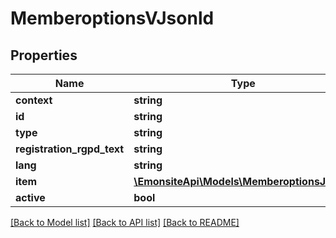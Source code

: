 # MemberoptionsVJsonld

## Properties
Name | Type | Description | Notes
------------ | ------------- | ------------- | -------------
**context** | **string** |  | [optional] 
**id** | **string** |  | [optional] 
**type** | **string** |  | [optional] 
**registration_rgpd_text** | **string** |  | [optional] 
**lang** | **string** |  | [optional] 
**item** | [**\EmonsiteApi\Models\MemberoptionsJsonld**](MemberoptionsJsonld.md) |  | [optional] 
**active** | **bool** |  | [optional] 

[[Back to Model list]](../../README.md#documentation-for-models) [[Back to API list]](../../README.md#documentation-for-api-endpoints) [[Back to README]](../../README.md)

